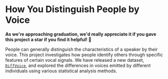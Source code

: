 # How You Distinguish People by Voice

**As we're approaching graduation, we'd really appreciate it if you gave this project a star if you find it helpful! 🙏**

People can generally distinguish the characteristics of a speaker by their voice. This project investigates how people identify others through specific features of certain vocal signals. We have released a new dataset, [`DiffVoice`](https://huggingface.co/datasets/pufanyi/DiffVoice), and explored the differences in voices emitted by different individuals using various statistical analysis methods.
